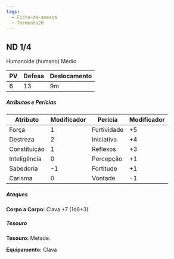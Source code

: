 ```yaml
---
tags:
  - Ficha-de-ameaça
  - Tormenta20
---
```

## ND 1/4

Humanoide (humano) Médio

| PV  | Defesa | Deslocamento |
| --- | ------ | ------------ |
| 6   | 13     | 9m           |

##### Atributos e Perícias

| Atributo     | Modificador | Perícia     | Modificador |
| ------------ | ----------- | ----------- | ----------- |
| Força        | 1           | Furtividade | +5          |
| Destreza     | 2           | Iniciativa  | +4          |
| Constituição | 1           | Reflexos    | +3          |
| Inteligência | 0           | Percepção   | +1          |
| Sabedoria    | -1          | Fortitude   | +1          |
| Carisma      | 0           | Vontade     | -1          |

##### Ataques
**Corpo a Corpo:** Clava +7 (1d6+3)

##### Tesouro
**Tesouro:** Metade.

**Equipamento:** Clava